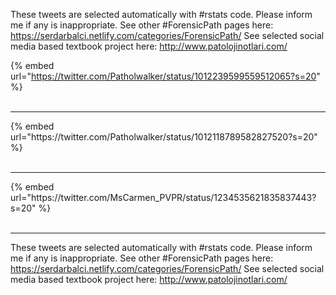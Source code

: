 

These tweets are selected automatically with #rstats code. Please inform me if any is inappropriate.
See other #ForensicPath pages here: https://serdarbalci.netlify.com/categories/ForensicPath/ 
See selected social media based textbook project here: http://www.patolojinotlari.com/

{% embed url="https://twitter.com/Patholwalker/status/1012239599559512065?s=20" %}<br>
<br>
<hr>
{% embed url="https://twitter.com/Patholwalker/status/1012118789582827520?s=20" %}<br>
<br>
<hr>
{% embed url="https://twitter.com/MsCarmen_PVPR/status/1234535621835837443?s=20" %}<br>
<br>
<hr>


These tweets are selected automatically with #rstats code. Please inform me if any is inappropriate.
See other #ForensicPath pages here: https://serdarbalci.netlify.com/categories/ForensicPath/ 
See selected social media based textbook project here: http://www.patolojinotlari.com/
